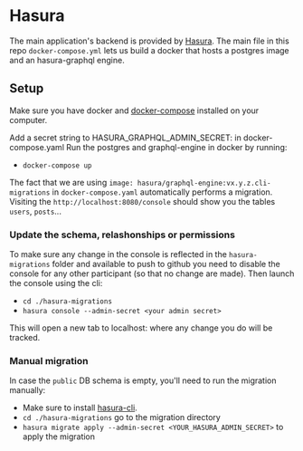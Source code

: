 # Hasura

The main application's backend is provided by [Hasura](https://github.com/hasura/graphql-engine/). The main file in this repo `docker-compose.yml` lets us build a docker that hosts a postgres image and an hasura-graphql engine.

## Setup

Make sure you have docker and [docker-compose](https://docs.docker.com/compose/) installed on your computer.

Add a secret string to HASURA_GRAPHQL_ADMIN_SECRET: in docker-compose.yaml
Run the postgres and graphql-engine in docker by running:
- `docker-compose up`

The fact that we are using `image: hasura/graphql-engine:vx.y.z.cli-migrations` in `docker-compose.yaml` automatically performs a migration. Visiting the `http://localhost:8080/console` should show you the tables `users`, `posts`...

### Update the schema, relashonships or permissions

To make sure any change in the console is reflected in the `hasura-migrations` folder and available to push to github you need to disable the console for any other participant (so that no change are made). Then launch the console using the cli:
- `cd ./hasura-migrations`
- `hasura console --admin-secret <your admin secret>`

This will open a new tab to localhost:<non-8080-port> where any change you do will be tracked.

### Manual migration
In case the `public` DB schema is empty, you'll need to run the migration manually:
- Make sure to install [hasura-cli](https://docs.hasura.io/1.0/graphql/manual/hasura-cli/index.html).
- `cd ./hasura-migrations` go to the migration directory
- `hasura migrate apply --admin-secret <YOUR_HASURA_ADMIN_SECRET>` to apply the migration
